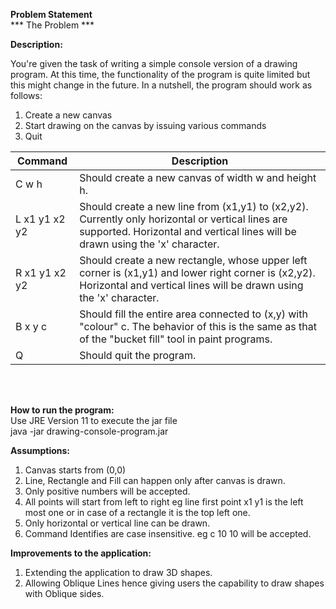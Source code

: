 **Problem Statement** <br />
*** The Problem ***

__Description:__

You're given the task of writing a simple console version of a drawing program. 
At this time, the functionality of the program is quite limited but this might change in the future. 
In a nutshell, the program should work as follows:
 1. Create a new canvas
 2. Start drawing on the canvas by issuing various commands
 3. Quit


**Command** 	        |**Description**|
 ---------------------- |---------------|
C w h                   |Should create a new canvas of width w and height h.
L x1 y1 x2 y2           |Should create a new line from (x1,y1) to (x2,y2). Currently only horizontal or vertical lines are supported. Horizontal and vertical lines will be drawn using the 'x' character.
R x1 y1 x2 y2           |Should create a new rectangle, whose upper left corner is (x1,y1) and lower right corner is (x2,y2). Horizontal and vertical lines will be drawn using the 'x' character.
B x y c                 |Should fill the entire area connected to (x,y) with "colour" c. The behavior of this is the same as that of the "bucket fill" tool in paint programs.
Q                       |Should quit the program.

<br />
<br />

**How to run the program:** <br />
Use JRE Version 11 to execute the jar file <br />
java -jar drawing-console-program.jar

**Assumptions:**
 1. Canvas starts from (0,0)
 2. Line, Rectangle and Fill can happen only after canvas is drawn.
 3. Only positive numbers will be accepted.
 4. All points will start from left to right eg line first point x1 y1 is the left most one or in case of a rectangle it is the top left one.
 5. Only horizontal or vertical line can be drawn.
 6. Command Identifies are case insensitive. eg c 10 10 will be accepted.


**Improvements to the application:**
 1. Extending the application to draw 3D shapes.
 2. Allowing Oblique Lines hence giving users the capability to draw shapes with Oblique sides.


